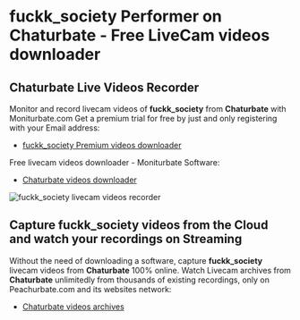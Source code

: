 # fuckk_society Performer on Chaturbate - Free LiveCam videos downloader

## Chaturbate Live Videos Recorder

Monitor and record livecam videos of **fuckk_society** from **Chaturbate** with Moniturbate.com
Get a premium trial for free by just and only registering with your Email address:
* [fuckk_society Premium videos downloader](https://moniturbate.com/request-demo-licence-key.html)

Free livecam videos downloader - Moniturbate Software:
* [Chaturbate videos downloader](https://moniturbate.com/moniturbate-download-software.html)

![fuckk_society livecam videos recorder](https://peachurnet.com/templates/moniturbate-software.png)


## Capture fuckk_society videos from the Cloud and watch your recordings on Streaming

Without the need of downloading a software, capture **fuckk_society** livecam videos from **Chaturbate** 100% online.
Watch Livecam archives from **Chaturbate** unlimitedly from thousands of existing recordings, only on Peachurbate.com and its websites network:
* [Chaturbate videos archives](https://peachurnet.com/)